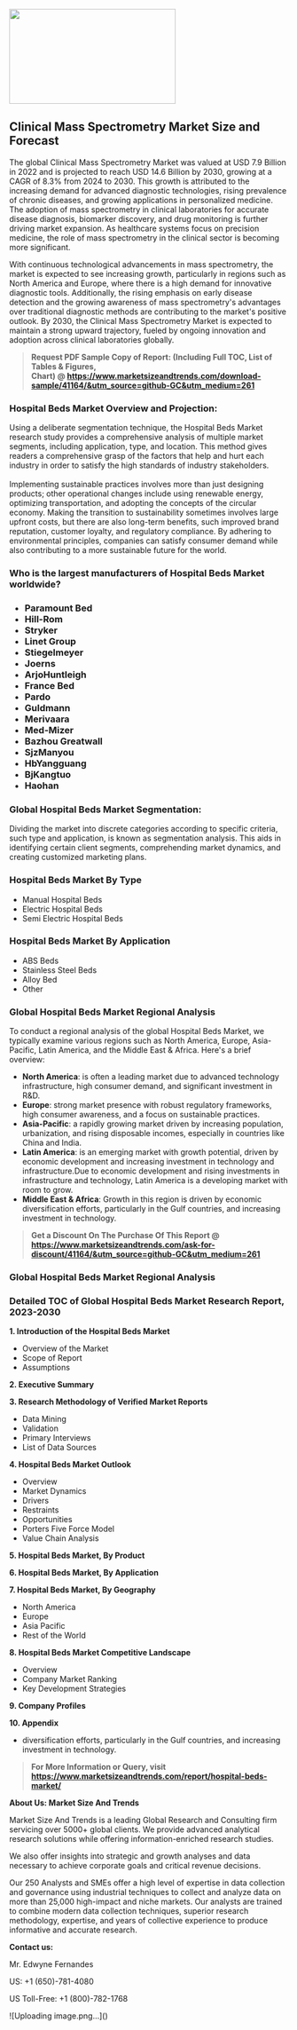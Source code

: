 <p><img class="alignnone size-medium wp-image-20088" src="https://ffe5etoiles.com/wp-content/uploads/2024/12/MST1-300x171.png" alt="" width="300" height="171" /></p><h2>Clinical Mass Spectrometry Market Size and Forecast</h2><p>The global Clinical Mass Spectrometry Market was valued at USD 7.9 Billion in 2022 and is projected to reach USD 14.6 Billion by 2030, growing at a CAGR of 8.3% from 2024 to 2030. This growth is attributed to the increasing demand for advanced diagnostic technologies, rising prevalence of chronic diseases, and growing applications in personalized medicine. The adoption of mass spectrometry in clinical laboratories for accurate disease diagnosis, biomarker discovery, and drug monitoring is further driving market expansion. As healthcare systems focus on precision medicine, the role of mass spectrometry in the clinical sector is becoming more significant.</p><p>With continuous technological advancements in mass spectrometry, the market is expected to see increasing growth, particularly in regions such as North America and Europe, where there is a high demand for innovative diagnostic tools. Additionally, the rising emphasis on early disease detection and the growing awareness of mass spectrometry's advantages over traditional diagnostic methods are contributing to the market's positive outlook. By 2030, the Clinical Mass Spectrometry Market is expected to maintain a strong upward trajectory, fueled by ongoing innovation and adoption across clinical laboratories globally.</p></p><blockquote id="" class=""><strong>Request PDF Sample Copy of Report: (Including Full TOC, List of Tables &amp; Figures, Chart)&nbsp;@&nbsp;<strong><a href="https://www.marketsizeandtrends.com/download-sample/41164/&utm_source=github-GC&utm_medium=261" target="_blank">https://www.marketsizeandtrends.com/download-sample/41164/&utm_source=github-GC&utm_medium=261</a></strong></strong></blockquote><h3 id="" class="">Hospital Beds Market&nbsp;Overview and Projection:</h3><p id="" class="">Using a deliberate segmentation technique, the Hospital Beds Market research study provides a comprehensive analysis of multiple market segments, including application, type, and location. This method gives readers a comprehensive grasp of the factors that help and hurt each industry in order to satisfy the high standards of industry stakeholders. <br /> <br />Implementing sustainable practices involves more than just designing products; other operational changes include using renewable energy, optimizing transportation, and adopting the concepts of the circular economy. Making the transition to sustainability sometimes involves large upfront costs, but there are also long-term benefits, such improved brand reputation, customer loyalty, and regulatory compliance. By adhering to environmental principles, companies can satisfy consumer demand while also contributing to a more sustainable future for the world.</p><h3 id="" class="">Who is the largest manufacturers of&nbsp;Hospital Beds Market worldwide?</h3><h3 class=""><p><ul><li>Paramount Bed </li><li> Hill-Rom </li><li> Stryker </li><li> Linet Group </li><li> Stiegelmeyer </li><li> Joerns </li><li> ArjoHuntleigh </li><li> France Bed </li><li> Pardo </li><li> Guldmann </li><li> Merivaara </li><li> Med-Mizer </li><li> Bazhou Greatwall </li><li> SjzManyou </li><li> HbYangguang </li><li> BjKangtuo </li><li> Haohan</li></ul></p></h3><h3 id="" class="">Global&nbsp;Hospital Beds Market Segmentation:</h3><p id="" class="">Dividing the market into discrete categories according to specific criteria, such type and application, is known as segmentation analysis. This aids in identifying certain client segments, comprehending market dynamics, and creating customized marketing plans.</p><h3 id="" class="">Hospital Beds Market&nbsp;By Type</h3><p><p><ul><li>Manual Hospital Beds </li><li> Electric Hospital Beds </li><li> Semi Electric Hospital Beds</p></li></ul></p></p><h3 id="" class="">Hospital Beds Market&nbsp;By Application</h3><p class=""><p><ul><li>ABS Beds </li><li> Stainless Steel Beds </li><li> Alloy Bed </li><li> Other</li></ul></p></p><h3 id="" class="">Global Hospital Beds Market Regional Analysis</h3><p id="" class="">To conduct a regional analysis of the global Hospital Beds Market, we typically examine various regions such as North America, Europe, Asia-Pacific, Latin America, and the Middle East &amp; Africa. Here's a brief overview:</p><ul><li><strong>North America</strong>: is often a leading market due to advanced technology infrastructure, high consumer demand, and significant investment in R&amp;D.</li><li><strong>Europe</strong>: strong market presence with robust regulatory frameworks, high consumer awareness, and a focus on sustainable practices.</li><li><strong>Asia-Pacific</strong>: a rapidly growing market driven by increasing population, urbanization, and rising disposable incomes, especially in countries like China and India.</li><li><strong>Latin America</strong>: is an emerging market with growth potential, driven by economic development and increasing investment in technology and infrastructure.Due to economic development and rising investments in infrastructure and technology, Latin America is a developing market with room to grow.</li><li><strong>Middle East &amp; Africa</strong>: Growth in this region is driven by economic diversification efforts, particularly in the Gulf countries, and increasing investment in technology.</li></ul><blockquote id="" class=""><strong>Get a Discount On The Purchase Of This Report @ <strong><a href="https://www.marketsizeandtrends.com/ask-for-discount/41164/&utm_source=github-GC&utm_medium=261" target="_blank">https://www.marketsizeandtrends.com/ask-for-discount/41164/&utm_source=github-GC&utm_medium=261</a></strong></strong></blockquote><h3 id="" class="">Global Hospital Beds Market Regional Analysis</h3><h3 id="" class="">Detailed TOC of Global Hospital Beds Market Research Report, 2023-2030</h3><p id="" class=""><strong>1. Introduction of the Hospital Beds Market</strong></p><ul><li>Overview of the Market</li><li>Scope of Report</li><li>Assumptions</li></ul><p id="" class=""><strong>2. Executive Summary</strong></p><p id="" class=""><strong>3. Research Methodology of Verified Market Reports</strong></p><ul><li>Data Mining</li><li>Validation</li><li>Primary Interviews</li><li>List of Data Sources</li></ul><p id="" class=""><strong>4. Hospital Beds Market Outlook</strong></p><ul><li>Overview</li><li>Market Dynamics</li><li>Drivers</li><li>Restraints</li><li>Opportunities</li><li>Porters Five Force Model</li><li>Value Chain Analysis</li></ul><p id="" class=""><strong>5. Hospital Beds Market, By Product</strong></p><p id="" class=""><strong>6. Hospital Beds Market, By Application</strong></p><p id="" class=""><strong>7. Hospital Beds Market, By Geography</strong></p><ul><li>North America</li><li>Europe</li><li>Asia Pacific</li><li>Rest of the World</li></ul><p id="" class=""><strong>8. Hospital Beds Market Competitive Landscape</strong></p><ul><li>Overview</li><li>Company Market Ranking</li><li>Key Development Strategies</li></ul><p id="" class=""><strong>9. Company Profiles</strong></p><p id="" class=""><strong>10. Appendix</strong></p><ul><li>diversification efforts, particularly in the Gulf countries, and increasing investment in technology.</li></ul><blockquote id="" class=""><strong>For More Information or Query, visit <strong><strong><a href="https://www.marketsizeandtrends.com/report/hospital-beds-market/" target="_blank">https://www.marketsizeandtrends.com/report/hospital-beds-market/</a></strong></strong></strong></blockquote><p id="" class=""><strong>About Us: Market Size And Trends</strong></p><p id="" class="">Market Size And Trends is a leading Global Research and Consulting firm servicing over 5000+ global clients. We provide advanced analytical research solutions while offering information-enriched research studies.</p><p id="" class="">We also offer insights into strategic and growth analyses and data necessary to achieve corporate goals and critical revenue decisions.</p><p id="" class="">Our 250 Analysts and SMEs offer a high level of expertise in data collection and governance using industrial techniques to collect and analyze data on more than 25,000 high-impact and niche markets. Our analysts are trained to combine modern data collection techniques, superior research methodology, expertise, and years of collective experience to produce informative and accurate research.</p><p id="" class=""><strong>Contact us:</strong></p><p id="" class="">Mr. Edwyne Fernandes</p><p id="" class="">US: +1 (650)-781-4080</p><p id="" class="">US Toll-Free: +1 (800)-782-1768</p>
![Uploading image.png…]()
